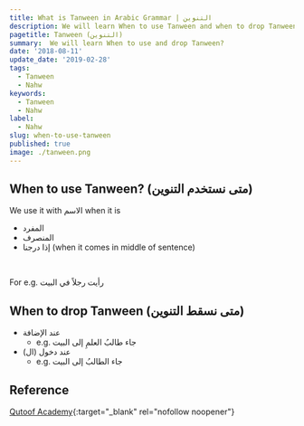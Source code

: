 ```yaml
---
title: What is Tanween in Arabic Grammar | التنوين
description: We will learn When to use Tanween and when to drop Tanween?
pagetitle: Tanween (التنوين)
summary:  We will learn When to use and drop Tanween?
date: '2018-08-11'
update_date: '2019-02-28'
tags:
  - Tanween
  - Nahw
keywords:
  - Tanween
  - Nahw
label:
  - Nahw
slug: when-to-use-tanween
published: true
image: ./tanween.png
---
```


## When to use Tanween? (متى نستخدم التنوين)
We use it with الاسم when it is
- المفرد
- المنصرف 
- إذا درجنا (when it comes in middle of sentence)

<br/>

For e.g. رأيت رجلاً في البيت

## When to drop Tanween (متى نسقط التنوين)
- عند الإضافة
  - e.g. جاء طالبُ العلمِ إلى البيت
- (عند دخول (ال
  - e.g. جاء الطالبُ إلى البيت


## Reference
[Qutoof Academy](https://www.qutoofacademy.com/){:target="_blank" rel="nofollow noopener"}